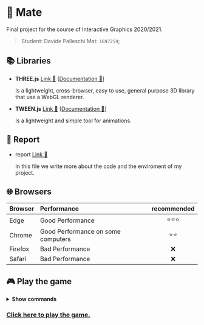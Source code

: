 # 🌳 Mate

Final project for the course of Interactive Graphics 2020/2021.

>Student: Davide Palleschi Mat: `1697259`;

## 📚 Libraries

-   **THREE.js** [Link 🔗](https://threejs.org/) [[Documentation 🔗](https://threejs.org/docs/)]

    Is a lightweight, cross-browser, easy to use, general purpose 3D library that use a WebGL renderer.

-   **TWEEN.js** [Link 🔗](https://github.com/tweenjs/tween.js/) [[Documentation 🔗](https://createjs.com/docs/tweenjs/modules/TweenJS.html)]

    Is a lightweight and simple tool for animations.

## 📜 Report

-   report [Link 🔗](./Report.pdf)

    In this file we write more about the code and the enviroment of my project.

## 🌐 Browsers

|Browser|Performance|recommended|
|:---|:---|:---:|
|Edge|Good Performance|⭐⭐⭐|
|Chrome|Good Performance on some computers|⭐⭐|
|Firefox|Bad Performance|❌|
|Safari|Bad Performance|❌|

## 🎮 Play the game

<details><summary><b>Show commands</b></summary>

- `W` : Move forward
- `A` : Move leftward
- `S` : Move backward
- `D` : Move rightward

</details>

### [Click here to play the game.](https://sapienzainteractivegraphicscourse.github.io/final-project-dp-final-project/)



